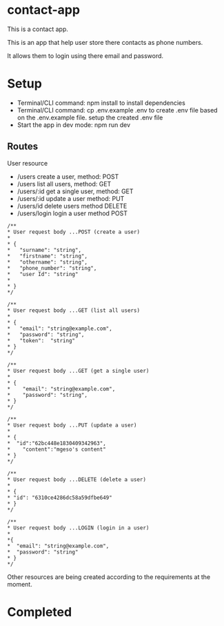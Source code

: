 # contact-app
This is a contact app.

This is an app that help user store there contacts as phone numbers.

It allows them to login using there email and password.

# Setup

- Terminal/CLI command: npm install to install dependencies
- Terminal/CLI command: cp .env.example .env to create .env file based on the .env.example file. setup the created .env file
- Start the app in dev mode: npm run dev

## Routes

User resource

- /users create a user, method: POST
- /users list all users, method: GET
- /users/:id get a single user, method: GET
- /users/:id update a user method: PUT
- /users/id delete users method DELETE
- /users/login login a user method POST

```
/**
* User request body ...POST (create a user)
*
* {
*   "surname": "string",
*   "firstname": "string",
*   "othername": "string",
*   "phone_number": "string",    
*   "user Id": "string"
*   
* }
*/
````

````
/**
* User request body ...GET (list all users)
*
* { 
*   "email": "string@example.com",
*   "password": "string",
*   "token":  "string"
* }
*/
````

````
/**
* User request body ...GET (get a single user)
* 
* {
*    "email": "string@example.com",
*    "password": "string",
* }
*/
````

````
/**
* User request body ...PUT (update a user)
*
* {
*  "id":"62bc448e1830409342963",
*    "content":"mgeso's content"
* }
*/
````

````
/**
* User request body ...DELETE (delete a user)
*
* {
* "id": "6310ce4286dc58a59dfbe649"
* }
*/
````

````
/**
* User request body ...LOGIN (login in a user)
*
*{
*  "email": "string@example.com",
*  "password": "string"    
* }
*/
````

Other resources are being created according to the requirements at the moment.

# Completed